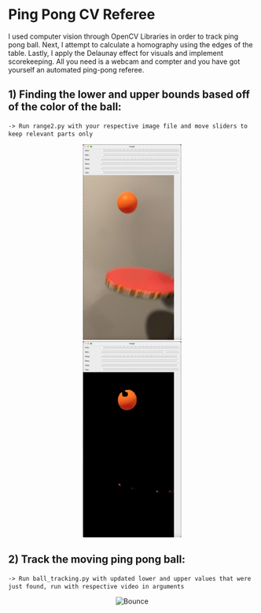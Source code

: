 # Ping Pong CV Referee
I used computer vision through OpenCV Libraries in order to track ping pong ball. Next, I attempt to calculate a homography using the edges of the table. Lastly, I apply the Delaunay effect for visuals and implement scorekeeping. All you need is a webcam and compter and you have got yourself an automated ping-pong referee.

## 1) Finding the lower and upper bounds based off of the color of the ball:
    -> Run range2.py with your respective image file and move sliders to keep relevant parts only

<div className="justify-content-between items-center">
<center>
    <img src="/images/before.jpeg" alt="Before" width="200"/>
    <div width="200"> </div>
    <img src="/images/after.jpeg" alt="After" width="200"/>
</center>
</div>



## 2) Track the moving ping pong ball:
    -> Run ball_tracking.py with updated lower and upper values that were just found, run with respective video in arguments

<div className="justify-content-between items-center">
<center>
    <img src="/images/bounceResult.gif" alt="Bounce" width="200"/>
</center>
</div>